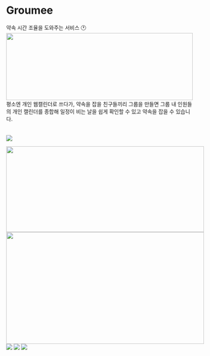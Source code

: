 # Groumee

약속 시간 조율을 도와주는 서비스 🕐<br>
<img src="https://user-images.githubusercontent.com/54497150/194909264-c1f973bc-b209-4eac-aa2f-e24cf9b71223.png" width=500px height=180px> <br>
평소엔 개인 웹캘린더로 쓰다가, 약속을 잡을 친구들끼리 그룹을 만들면 그룹 내 인원들의 개인 캘린더를 종합해 일정이 비는 날을 쉽게 확인할 수 있고 약속을 잡을 수 있습니다.
<br><br><br>
<img src="https://user-images.githubusercontent.com/54497150/194912829-3e59674a-30f6-4da3-8425-eba6ac6c98b6.png" >
<div style="float:left;">
<img src="https://user-images.githubusercontent.com/54497150/194912837-25bf4c72-e127-42f8-8d00-8d4a27e905c6.png" width=530px height=230px>
<img src="https://user-images.githubusercontent.com/54497150/194912840-70ba9334-8460-45bc-b7bf-812faeda858b.png" width=530px height=300px>
</div>
<img src="https://user-images.githubusercontent.com/54497150/194912841-1294cc76-9b1c-463c-b600-2a0d6484ab3f.png">
<img src="https://user-images.githubusercontent.com/54497150/194912842-43ab78cc-dac2-4313-909b-9ea4e6cc7672.png">
<img src="https://user-images.githubusercontent.com/54497150/194912845-83bb336b-83c8-4f76-8a91-b33a2deafdff.png">
